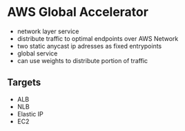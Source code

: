 # AWS Global Accelerator
- network layer service
- distribute traffic to optimal endpoints over AWS Network
- two static anycast ip adresses as fixed entrypoints
- global service
- can use weights to distribute portion of traffic
## Targets
- ALB
- NLB
- Elastic IP
- EC2


